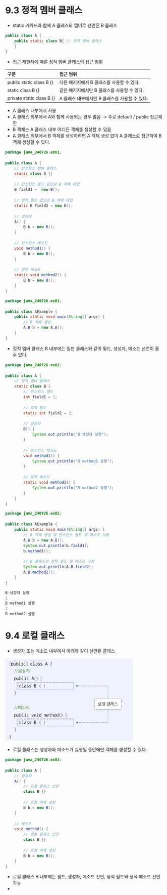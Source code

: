 # 9.3 정적 멤버 클래스
- static 키워드와 함께 A 클래스의 멤버로 선언된 B 클래스

```java
public class A {
    public static class B{ // 정적 멤버 클래스
    }
}
```

- 접근 제한자에 따른 정적 멤버 클래스의 접근 범위

| 구분                        | 접근 범위                        |
|:--------------------------|:-----------------------------|
| public static class B {}  | 다른 패키지에서 B 클래스를 사용할 수 있다.    |
| static class B {}         | 같은 패키지에서만 B 클래스를 사용할 수 있다.   |
| private static class B {} | A 클래스 내부에서만 B 클래스를 사용할 수 있다. |

- A 클래스 내부에서 사용
- A 클래스 외부에서 A와 함께 사용되는 경우 많음 -> 주로 default / public 접근제한
- B 객체는 A 클래스 내부 어디든 객체를 생성할 수 있음
- A 클래스 외부에서 B 객체를 생성하려면 A 객체 생성 없이 A 클래스로 접근하여 B 객체 생성할 수 있다.

```java
package java_240726.ex01;

public class A {
    // 인스턴스 멤버 클래스
    static class B {}

    // 인스턴스 필드 값으로 B 객체 대입
    B field1 =  new B();

    // 정적 필드 값으로 B 객체 대입
    static B field2 = new B();

    // 생성자
    A() {
        B b = new B();
    }

    // 인스턴스 메소드
    void method1() {
        B b = new B();
    }

    // 정적 메소드
    static void method2() {
        B b = new B();
    }
}

```

```java
package java_240726.ex01;

public class AExample {
    public static void main(String[] args) {
        // B 객체 생성
        A.B b = new A.B();
    }
}

```

- 정적 멤버 클래스 B 내부에는 일반 클래스와 같이 필드, 생성자, 메소드 선언이 올 수 있다.

```java
package java_240726.ex02;

public class A {
    // 정적 멤버 클래스
    static class B {
        // 인스턴스 필드
        int field1 = 1;

        // 정적 필드
        static int field2 = 2;

        // 생성자
        B() {
            System.out.println("B 생성자 실행");
        }

        // 인스턴스 메소드
        void method1() {
            System.out.println("B method1 실행");
        }

        // 정적 메소드
        static void method2() {
            System.out.println("B method2 실행");
        }
    }
}

```

```java
package java_240726.ex02;

public class AExample {
    public static void main(String[] args) {
        // B 객체 생성 및 인스턴스 필드 및 메소드 사용
        A.B b = new A.B();
        System.out.println(b.field1);
        b.method1();

        // B 클래스의 정적 필드 및 메소드 사용
        System.out.println(A.B.field2);
        A.B.method2();
    }
}

```

```java
B 생성자 실행
1
B method1 실행
2
B method2 실행
```

# 9.4 로컬 클래스
- 생성자 또는 메소드 내부에서 아래와 같이 선언된 클래스

![img.png](img.png)

- 로컬 클래스는 생성자와 메소드가 실행될 동안에만 객체를 생성할 수 있다.

```java
package java_240726.ex03;

public class A {
    // 생성자
    A() {
        // 로컬 클래스 선언
        class B {}

        // 로컬 객체 생성
        B b = new B();
    }

    // 메소드
    void method() {
        // 로컬 클래스 선언
        class B {}

        // 로컬 객체 생성
        B b = new B();
    }
}

```

- 로컬 클래스 B 내부에는 필드, 생성자, 메소드 선언, 정적 필드와 정적 메소드 선언 가능
- 